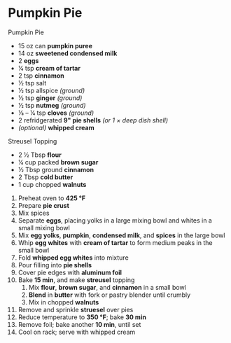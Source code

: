 # Pumpkin Pie

Pumpkin Pie
* 15 oz can **pumpkin puree**
* 14 oz **sweetened condensed milk**
* 2 **eggs**
* 1⁄4 tsp **cream of tartar**
* 2 tsp **cinnamon**
* 1⁄2 tsp salt
* 1⁄2 tsp allspice *(ground)*
* 1⁄2 tsp **ginger** *(ground)*
* 1⁄2 tsp **nutmeg** *(ground)*
* 1⁄8 – 1⁄4 tsp **cloves** *(ground)*
* 2 refridgerated **9" pie shells** *(or 1 × deep dish shell)*
* *(optional)* **whipped cream**

Streusel Topping

* 2 1⁄2 Tbsp **flour**
* 1⁄4 cup packed **brown sugar**
* 1⁄2 Tbsp ground **cinnamon**
* 2 Tbsp **cold butter**
* 1 cup chopped  **walnuts**

1. Preheat oven to **425 °F**
1. Prepare **pie crust**
1. Mix spices
1. Separate **eggs**, placing yolks in a large mixing bowl and whites in a small mixing bowl
1. Mix **egg yolks**, **pumpkin**, **condensed milk**, and **spices** in the large bowl
1. Whip **egg whites** with **cream of tartar** to form medium peaks in the small bowl
1. Fold **whipped egg whites** into mixture
1. Pour filling into **pie shells**
1. Cover pie edges with **aluminum foil**
1. Bake **15 min**, and make **streusel** topping
   1. Mix **flour**, **brown sugar**, and **cinnamon** in a small bowl
   1. **Blend** in **butter** with fork or pastry blender until crumbly
   1. Mix in chopped **walnuts**
1. Remove and sprinkle **struesel** over pies
1. Reduce temperature to **350 °F**; bake **30 min**
1. Remove foil; bake another **10 min**, until set
1. Cool on rack; serve with whipped cream
